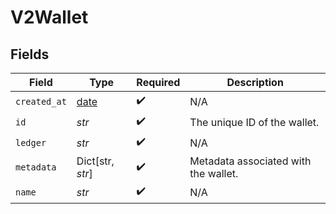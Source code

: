 # V2Wallet


## Fields

| Field                                                                | Type                                                                 | Required                                                             | Description                                                          |
| -------------------------------------------------------------------- | -------------------------------------------------------------------- | -------------------------------------------------------------------- | -------------------------------------------------------------------- |
| `created_at`                                                         | [date](https://docs.python.org/3/library/datetime.html#date-objects) | :heavy_check_mark:                                                   | N/A                                                                  |
| `id`                                                                 | *str*                                                                | :heavy_check_mark:                                                   | The unique ID of the wallet.                                         |
| `ledger`                                                             | *str*                                                                | :heavy_check_mark:                                                   | N/A                                                                  |
| `metadata`                                                           | Dict[str, *str*]                                                     | :heavy_check_mark:                                                   | Metadata associated with the wallet.                                 |
| `name`                                                               | *str*                                                                | :heavy_check_mark:                                                   | N/A                                                                  |